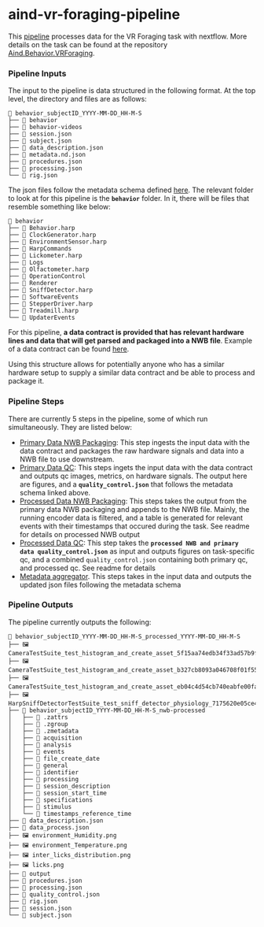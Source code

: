 # aind-vr-foraging-pipeline
This [pipeline](https://codeocean.allenneuraldynamics.org/capsule/5950376/tree) processes data for the VR Foraging task with nextflow. More details on the task can be found at the repository [Aind.Behavior.VRForaging](https://github.com/AllenNeuralDynamics/Aind.Behavior.VrForaging). 

### Pipeline Inputs
The input to the pipeline is data structured in the following format. At the top level, the directory and files are as follows:

```
📂 behavior_subjectID_YYYY-MM-DD_HH-M-S
├── 📂 behavior
├── 📂 behavior-videos
├── 📄 session.json
├── 📄 subject.json
├── 📄 data_description.json
├── 📄 metadata.nd.json
├── 📄 procedures.json
├── 📄 processing.json
└── 📄 rig.json

```

The json files follow the metadata schema defined [here](https://github.com/AllenNeuralDynamics/aind-data-schema). The relevant folder to look at for this pipeline is the **`behavior`** folder. In it, there will be files that resemble something like below:

```
📂 behavior
├── 📂 Behavior.harp
├── 📂 ClockGenerator.harp
├── 📂 EnvironmentSensor.harp
├── 📂 HarpCommands
├── 📂 Lickometer.harp
├── 📂 Logs
├── 📂 Olfactometer.harp
├── 📂 OperationControl
├── 📂 Renderer
├── 📂 SniffDetector.harp
├── 📂 SoftwareEvents
├── 📂 StepperDriver.harp
├── 📂 Treadmill.harp
└── 📂 UpdaterEvents
```
For this pipeline, **a data contract is provided that has relevant hardware lines and data that will get parsed and packaged into a NWB file**. Example of a data contract can be found [here](https://github.com/AllenNeuralDynamics/Aind.Behavior.VrForaging/blob/main/src/aind_behavior_vr_foraging/data_contract/v0_5_0.py).

Using this structure allows for potentially anyone who has a similar hardware setup to supply a similar data contract and be able to process and package it.

### Pipeline Steps
There are currently 5 steps in the pipeline, some of which run simultaneously. They are listed below:

* [Primary Data NWB Packaging](https://github.com/AllenNeuralDynamics/aind-vr-foraging-primary-data-nwb-packaging): This step ingests the input data with the data contract and packages the raw hardware signals and data into a NWB file to use downstream.
* [Primary Data QC](https://github.com/AllenNeuralDynamics/aind-vr-foraging-primary-qc): This steps ingets the input data with the data contract and outputs qc images, metrics, on hardware signals. The output here are figures, and a **`quality_control.json`** that follows the metadata schema linked above.
* [Processed Data NWB Packaging](https://github.com/AllenNeuralDynamics/aind-vr-forgaging-processing-nwb-packaging): This steps takes the output from the primary data NWB packaging and appends to the NWB file. Mainly, the running encoder data is filtered, and a table is generated for relevant events with their timestamps that occured during the task. See readme for details on processed NWB output
* [Processed Data QC](https://github.com/AllenNeuralDynamics/aind-vr-foraging-processing-qc): This step takes the **`processed NWB and primary data quality_control.json`** as input and outputs figures on task-specific qc, and a combined `quality_control.json` containing both primary qc, and processed qc. See readme for details
* [Metadata aggregator](https://github.com/AllenNeuralDynamics/aind-pipeline-processing-metadata-aggregator). This steps takes in the input data and outputs the updated json files following the metadata schema

### Pipeline Outputs
The pipeline currently outputs the following:

```
📂 behavior_subjectID_YYYY-MM-DD_HH-M-S_processed_YYYY-MM-DD_HH-M-S
├── 🖼️ CameraTestSuite_test_histogram_and_create_asset_5f15aa74edb34f33ad57b9f8ad52ffec.png
├── 🖼️ CameraTestSuite_test_histogram_and_create_asset_b327cb8093a046708f01f559bfcc12f2.png
├── 🖼️ CameraTestSuite_test_histogram_and_create_asset_eb04c4d54cb740eabfe00fa58fcceb90.png
├── 🖼️ HarpSniffDetectorTestSuite_test_sniff_detector_physiology_7175620e05ce496197174540704130dc.png
├── 📂 behavior_subjectID_YYYY-MM-DD_HH-M-S_nwb-processed
│   ├── 📄 .zattrs
│   ├── 📄 .zgroup
│   ├── 📄 .zmetadata
│   ├── 📂 acquisition
│   ├── 📂 analysis
│   ├── 📂 events
│   ├── 📂 file_create_date
│   ├── 📂 general
│   ├── 📂 identifier
│   ├── 📂 processing
│   ├── 📂 session_description
│   ├── 📂 session_start_time
│   ├── 📂 specifications
│   ├── 📂 stimulus
│   └── 📂 timestamps_reference_time
├── 📄 data_description.json
├── 📄 data_process.json
├── 🖼️ environment_Humidity.png
├── 🖼️ environment_Temperature.png
├── 🖼️ inter_licks_distribution.png
├── 🖼️ licks.png
├── 📄 output
├── 📄 procedures.json
├── 📄 processing.json
├── 📄 quality_control.json
├── 📄 rig.json
├── 📄 session.json
└── 📄 subject.json

```




